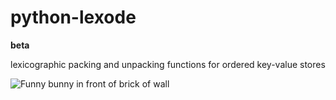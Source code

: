 # python-lexode

**beta**

lexicographic packing and unpacking functions for ordered key-value stores

![Funny bunny in front of brick of wall](https://images.unsplash.com/photo-1584759985030-352927f481a3?ixlib=rb-1.2.1&q=80&fm=jpg&crop=entropy&cs=tinysrgb&w=1080&fit=max&ixid=eyJhcHBfaWQiOjEyMDd9)
